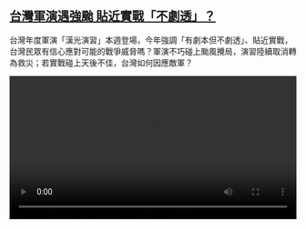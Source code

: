 <!--1722165425000-->
[台灣軍演遇強颱 貼近實戰「不劇透」？](https://www.dw.com/zh/%E5%8F%B0%E7%81%A3%E8%BB%8D%E6%BC%94%E9%81%87%E5%BC%B7%E9%A2%B1%20%E8%B2%BC%E8%BF%91%E5%AF%A6%E6%88%B0%E3%80%8C%E4%B8%8D%E5%8A%87%E9%80%8F%E3%80%8D%EF%BC%9F/a-69771083)
------

<p>台灣年度軍演「漢光演習」本週登場，今年強調「有劇本但不劇透」、貼近實戰，台灣民眾有信心應對可能的戰爭威脅嗎？軍演不巧碰上颱風攪局，演習陸續取消轉為救災；若實戰碰上天後不佳，台灣如何因應敵軍？</small></p><video src="https://tvdownloaddw-a.akamaihd.net/Events/mp4/vdt_zh/2024/dwvgchi240726_newschi240725_twdrills-ltr-wid_01icw_AVC_1280x720.mp4" controls style="width:100%"></video>

